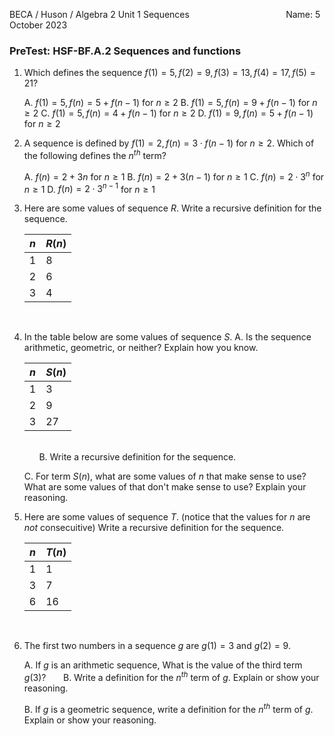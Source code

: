 BECA / Huson / Algebra 2 Unit 1 Sequences $\hspace{4cm}$ Name:
5 October 2023

### PreTest: HSF-BF.A.2 Sequences and functions

1. Which defines the sequence $f(1)=5, f(2)=9, f(3)=13, f(4)=17, f(5)=21$?

    A. $f(1)=5, f(n)= 5 + f(n-1)$ for $n\ge 2$
    B. $f(1)=5, f(n)= 9 + f(n-1)$ for $n\ge 2$
    C. $f(1)=5, f(n)= 4 + f(n-1)$ for $n\ge 2$
    D. $f(1)=9, f(n)= 5 + f(n-1)$ for $n\ge 2$
  &nbsp;


1. A sequence is defined by $f(1)=2, f(n)= 3 \cdot f(n-1)$ for $n\ge 2$. Which of the following defines the $n^{th}$ term?

    A. $f(n)= 2 + 3n$ for $n\ge 1$
    B. $f(n)= 2 + 3(n-1)$ for $n\ge 1$
    C. $f(n)= 2 \cdot 3^{n}$ for $n\ge 1$
    D. $f(n)= 2 \cdot 3^{n-1}$ for $n\ge 1$
  &nbsp;


1. Here are some values of sequence $R$. Write a recursive definition for the sequence.

    $n$ | $R(n)$
    --- | ---
    1 | 8
    2 | 6
    3 | 4

    &nbsp;
    &nbsp;
    &nbsp;
    &nbsp;
    &nbsp;
    &nbsp;
    &nbsp;
    &nbsp;
    &nbsp;
    &nbsp;
    &nbsp;
    &nbsp;
    &nbsp;
    &nbsp;
    &nbsp;
    &nbsp;
    &nbsp;

4. In the table below are some values of sequence $S$.
    A. Is the sequence arithmetic, geometric, or neither? Explain how you know.

    $n$ | $S(n)$
    --- | ---
    1 | 3
    2 | 9
    3 | 27

    &nbsp;
    &nbsp;  
    &nbsp;
    &nbsp;
    &nbsp;
    B. Write a recursive definition for the sequence.
    &nbsp;
    &nbsp;
    &nbsp;
    &nbsp;
    &nbsp;
    &nbsp;
    &nbsp;
    &nbsp;

    C. For term $S(n)$, what are some values of $n$ that make sense to use? What are some values of that don't make sense to use? Explain your reasoning.
    &nbsp;
    &nbsp;
    &nbsp;
    &nbsp;
    &nbsp;
    &nbsp;
    &nbsp;
    &nbsp;
    &nbsp;
    &nbsp;
    &nbsp;
    
5. Here are some values of sequence $T$. (notice that the values for $n$ are *not* consecuitive) Write a recursive definition for the sequence.

    $n$ | $T(n)$
    --- | ---
    1 | 1
    3 | 7
    6 | 16

    &nbsp;
    &nbsp;
    &nbsp;

6. The first two numbers in a sequence $g$ are $g(1)=3$ and $g(2)=9$.

    A. If $g$ is an arithmetic sequence, What is the value of the third term $g(3)$?
    &nbsp;
    &nbsp;
    &nbsp;
    B. Write a definition for the $n^{th}$ term of $g$. Explain or show your reasoning.
    &nbsp;
    &nbsp;
    &nbsp;
    &nbsp;
    &nbsp;
    &nbsp;
    &nbsp;
    &nbsp;
    &nbsp;

    B. If $g$ is a geometric sequence, write a definition for the $n^{th}$ term of $g$. Explain or show your reasoning.
